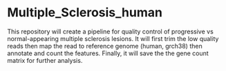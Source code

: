 # Multiple_Sclerosis_human

This repository will create a pipeline for quality control of progressive vs normal-appearing multiple sclerosis lesions. It will first trim the low quality reads then map the read to reference genome (human, grch38) then annotate and count the features. Finally, it will save the the gene count matrix for further analysis.